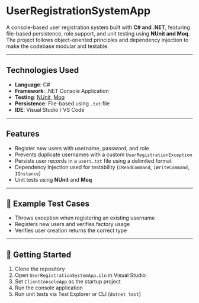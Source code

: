 # UserRegistrationSystemApp

A console-based user registration system built with **C# and .NET**, featuring file-based persistence, role support, and unit testing using **NUnit and Moq**. The project follows object-oriented principles and dependency injection to make the codebase modular and testable.

---

## Technologies Used

- **Language**: C#
- **Framework**: .NET Console Application
- **Testing**: [NUnit](https://nunit.org/), [Moq](https://github.com/moq/moq4)
- **Persistence**: File-based using `.txt` file
- **IDE**: Visual Studio / VS Code

---

## Features

- Register new users with username, password, and role
- Prevents duplicate usernames with a custom `UserRegistrationException`
- Persists user records in a `users.txt` file using a delimited format
- Dependency Injection used for testability (`IReadCommand`, `IWriteCommand`, `IInstance`)
- Unit tests using **NUnit** and **Moq**

---

## 🧪 Example Test Cases

- Throws exception when registering an existing username
- Registers new users and verifies factory usage
- Verifies user creation returns the correct type

---

## 🚀 Getting Started

1. Clone the repository
2. Open `UserRegistrationSystemApp.sln` in Visual Studio
3. Set `ClientConsoleApp` as the startup project
4. Run the console application
5. Run unit tests via Test Explorer or CLI (`dotnet test`)
